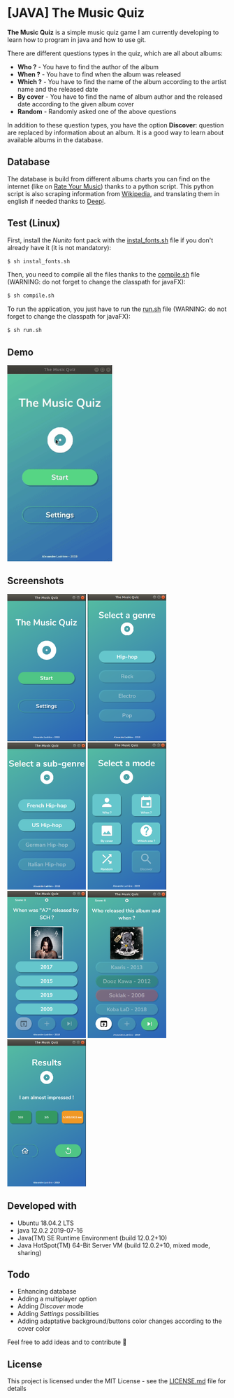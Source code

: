 # [JAVA] The Music Quiz

**The Music Quiz** is a simple music quiz game I am currently developing to learn how to program in java and how to use git.

There are different questions types in the quiz, which are all about albums:

  - __Who ?__ - You have to find the author of the album
  - __When ?__ - You have to find when the album was released
  - __Which ?__ - You have to find the name of the album according to the artist name and the released date
  - __By cover__ - You have to find the name of album author and the released date according to the given album cover
  - __Random__ - Randomly asked one of the above questions

In addition to these question types, you have the option __Discover__: question are replaced by information about an album. It is a good way to learn about available albums in the database.


## Database
The database is build from different albums charts you can find on the internet (like on [Rate Your Music]) thanks to a python script. This python script is also scraping information from [Wikipedia], and translating them in english if needed thanks to [Deepl].

## Test (Linux)
First, install the _Nunito_ font pack with the [instal_fonts.sh] file if you don't already have it (it is not mandatory):
```sh
$ sh instal_fonts.sh
```

Then, you need to compile all the files thanks to the [compile.sh] file (WARNING: do not forget to change the classpath for javaFX):
```sh
$ sh compile.sh
```

To run the application, you just have to run the [run.sh] file (WARNING: do not forget to change the classpath for javaFX):
```sh
$ sh run.sh
```

## Demo
<img alt="demo.gif" src="resources/screenshots_and_gifs/demo.gif" width="240" height="448" /> 

## Screenshots

<img alt="homeScene.png" src="resources/screenshots_and_gifs/homeScene.png" width="180" height="336" />  <img alt="genreSelectionScene.png" src="resources/screenshots_and_gifs/genreSelectionScene.png" width="180" height="336" />  <img alt="hiphopLanguageSelectionScene.png" src="resources/screenshots_and_gifs/hiphopLanguageSelectionScene.png" width="180" height="336" />  <img alt="modeSelectionScene.png" src="resources/screenshots_and_gifs/modeSelectionScene.png" width="180" height="336" />  <img alt="questionScene.png" src="resources/screenshots_and_gifs/questionScene.png" width="180" height="336" />  <img alt="questionValidation.png" src="resources/screenshots_and_gifs/questionValidation.png" width="180" height="336" /> <img alt="resultsScene.png" src="resources/screenshots_and_gifs/resultsScene.png" width="180" height="336" />  

## Developed with
  - Ubuntu 18.04.2 LTS
  - java 12.0.2 2019-07-16
  - Java(TM) SE Runtime Environment (build 12.0.2+10)
  - Java HotSpot(TM) 64-Bit Server VM (build 12.0.2+10, mixed mode, sharing)

## Todo
  - Enhancing database
  - Adding a multiplayer option
  - Adding _Discover_ mode
  - Adding _Settings_ possibilities
  - Adding adaptative background/buttons color changes according to the cover color

Feel free to add ideas and to contribute :metal:

## License
This project is licensed under the MIT License - see the [LICENSE.md] file for details





   [LICENSE.md]: <LICENSE.md>
   [instal_fonts.sh]: <instal_fonts.sh>
   [compile.sh]: <compile.sh>
   [run.sh]: <run.sh>
   [Rate Your Music]: <https://rateyourmusic.com/>
   [Wikipedia]: <https://www.wikipedia.org/>
   [Deepl]: <https://www.deepl.com/translator>